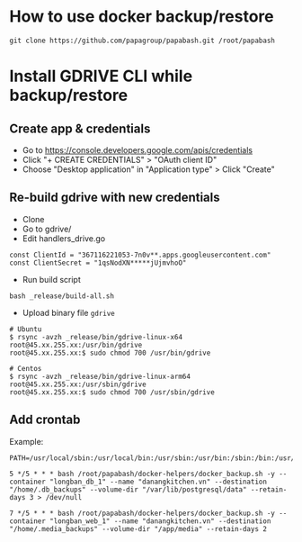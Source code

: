 # How to use docker backup/restore

```
git clone https://github.com/papagroup/papabash.git /root/papabash
```

# Install GDRIVE CLI while backup/restore 

## Create app & credentials

- Go to https://console.developers.google.com/apis/credentials
- Click "+ CREATE CREDENTIALS" > "OAuth client ID"
- Choose "Desktop application" in "Application type" > Click "Create"

## Re-build gdrive with new credentials

- Clone 
- Go to gdrive/ 
- Edit handlers_drive.go
```
const ClientId = "367116221053-7n0v**.apps.googleusercontent.com"
const ClientSecret = "1qsNodXN*****jUjmvhoO"
```

- Run build script
```
bash _release/build-all.sh
```

- Upload binary file `gdrive`
```
# Ubuntu
$ rsync -avzh _release/bin/gdrive-linux-x64 root@45.xx.255.xx:/usr/bin/gdrive
root@45.xx.255.xx:$ sudo chmod 700 /usr/bin/gdrive

# Centos
$ rsync -avzh _release/bin/gdrive-linux-arm64 root@45.xx.255.xx:/usr/sbin/gdrive
root@45.xx.255.xx:$ sudo chmod 700 /usr/sbin/gdrive
```

## Add crontab

Example:
```
PATH=/usr/local/sbin:/usr/local/bin:/usr/sbin:/usr/bin:/sbin:/bin:/usr/games:/usr/local/games:/snap/bin

5 */5 * * * bash /root/papabash/docker-helpers/docker_backup.sh -y --container "longban_db_1" --name "danangkitchen.vn" --destination "/home/.db_backups" --volume-dir "/var/lib/postgresql/data" --retain-days 3 > /dev/null

7 */5 * * * bash /root/papabash/docker-helpers/docker_backup.sh -y --container "longban_web_1" --name "danangkitchen.vn" --destination "/home/.media_backups" --volume-dir "/app/media" --retain-days 2

```

<!-- bash /home/admin/papabash/docker-helpers/docker_backup.sh -y --container "securityalarm-webservices_db_1" --name "securityalarm-pg" --destination "/home/.db_backups" --volume-dir "/var/lib/postgresql/data" --retain-days 5 > /dev/null -->